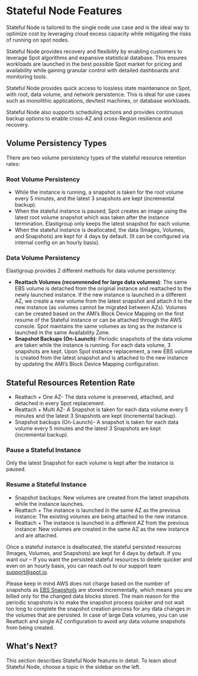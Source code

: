 # Stateful Node Features

Stateful Node is tailored to the single node use case and is the ideal way to optimize cost by leveraging cloud excess capacity while mitigating the risks of running on spot nodes. 

Stateful Node provides recovery and flexibility by enabling customers to leverage Spot algorithms and expansive statistical database. This ensures workloads are launched in the best possible Spot market for pricing and availability while gaining granular control with detailed dashboards and monitoring tools. 

Stateful Node provides quick access to lossless state maintenance on Spot, with root, data volume, and network persistence. This is ideal for use cases such as monolithic applications, dev/test machines, or database workloads. 

Stateful Node also supports scheduling actions and provides continuous backup options to enable cross-AZ and cross-Region resilience and recovery. 

## Volume Persistency Types 

There are two volume persistency types of the stateful resource retention rates:  

### Root Volume Persistency 

* While the instance is running, a snapshot is taken for the root volume every 5 minutes, and the latest 3 snapshots are kept (incremental backup). 
* When the stateful instance is paused, Spot creates an image using the latest root volume snapshot which was taken after the instance termination. 
Elastigroup only keeps the latest snapshot for each volume.  
* When the stateful instance is deallocated, the data (Images, Volumes, and Snapshots) are kept for 4 days by default. (It can be configured via internal config on an hourly basis). 

### Data Volume Persistency 

Elastigroup provides 2 different methods for data volume persistency: 
* **Reattach Volumes (recommended for large data volumes)**: The same EBS volume is detached from the original instance and reattached to the newly launched instance. If the new instance is launched in a different AZ, we create a new volume from the latest snapshot and attach it to the new instance (as volumes cannot be migrated between AZs). Volumes can be created based on the AMI’s Block Device Mapping on the first resume of the Stateful instance or can be attached through the AWS console. Spot maintains the same volumes as long as the instance is launched in the same Availability Zone. 
* **Snapshot Backups (On-Launch)**: Periodic snapshots of the data volume are taken while the instance is running. For each data volume, 3 snapshots are kept. Upon Spot instance replacement, a new EBS volume is created from the latest snapshot and is attached to the new instance by updating the AMI’s Block Device Mapping configuration.  

## Stateful Resources Retention Rate 

* Reattach + One AZ- The data volume is preserved, attached, and detached in every Spot replacement. 
* Reattach + Multi AZ- A Snapshot is taken for each data volume every 5 minutes and the latest 3 Snapshots are kept (incremental backup). 
* Snapshot backups (On-Launch)- A snapshot is taken for each data volume every 5 minutes and the latest 3 Snapshots are kept (incremental backup). 

### Pause a Stateful Instance 
Only the latest Snapshot for each volume is kept after the instance is paused. 

### Resume a Stateful Instance 

* Snapshot backups: New volumes are created from the latest snapshots while the instance launches. 
* Reattach + The instance is launched in the same AZ as the previous instance: The existing volumes are being attached to the new instance. 
* Reattach + The instance is launched in a different AZ from the previous instance: New volumes are created in the same AZ as the new instance and are attached. 

Once a stateful instance is deallocated, the stateful persisted resources (Images, Volumes, and Snapshots) are kept for 4 days by default. If you want our – If you want the persisted stateful resources to delete quicker and even on an hourly basis, you can reach out to our support team support@spot.io. 
 
Please keep in mind AWS does not charge based on the number of snapshots as [EBS Snapshots](https://aws.amazon.com/ebs/pricing/) are stored incrementally, which means you are billed only for the changed data blocks stored. The main reason for the periodic snapshots is to make the snapshot process quicker and not wait too long to complete the snapshot creation process for any data changes in the volumes that are persisted. 
In case of large Data volumes, you can use Reattach and single AZ configuration to avoid any data volume snapshots from being created. 

## What's Next?

This section describes Stateful Node features in detail. To learn about Stateful Node, choose a topic in the sidebar on the left.
